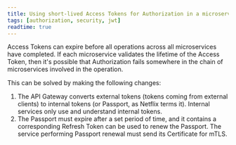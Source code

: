 ```yaml
---
title: Using short-lived Access Tokens for Authorization in a microservice architecture
tags: [authorization, security, jwt]
readtime: true
---
```


Access Tokens can expire before all operations across all microservices have completed. If each microservice validates the lifetime of the Access Token, then it's possible that Authorization fails somewhere in the chain of microservices involved in the operation.

This can be solved by making the following changes:

1. The API Gateway converts external tokens (tokens coming from external clients) to internal tokens (or Passport, as Netflix terms it). Internal services only use and understand internal tokens.
2. The Passport must expire after a set period of time, and it contains a corresponding Refresh Token can be used to renew the Passport. The service performing Passport renewal must send its Certificate for mTLS.

